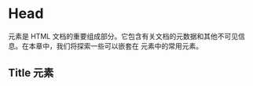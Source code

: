 # Head

<head> 元素是 HTML 文档的重要组成部分。它包含有关文档的元数据和其他不可见信息。在本章中，我们将探索一些可以嵌套在 <head> 元素中的常用元素。

## Title 元素

<title> 元素指定文档的标题，显示在浏览器的标题栏或标签页中。

#### 示例

```html
<title>My Website</title>
```

#### 解释

这将网页的标题设置为"My Website"。

## Meta 元素

<meta> 元素用于提供有关 HTML 文档的元数据，如字符编码、视口设置和关键词。

### 示例

```html
<meta charset="UTF-8">
<meta name="viewport" content="width=device-width, initial-scale=1.0">
<meta name="description" content="A brief description of the webpage">
<meta name="keywords" content="HTML, CSS, JavaScript">
<meta name="author" content="John Doe">
```

#### 解释

- 第一个 <meta> 元素将字符编码设置为 UTF-8，确保特殊字符的正确渲染。
- 第二个 <meta> 元素将视口设置为设备宽度和初始缩放，使网页在不同设备上响应式。
- 第三个 <meta> 元素提供网页的简要描述，可供搜索引擎使用。
- 第四个 <meta> 元素指定与网页内容相关的关键词，有助于搜索引擎优化（SEO）。
- 第五个 <meta> 元素指定文档的作者。

## Link 元素

<link> 元素用于将外部样式表、图标文件或其他外部资源链接到 HTML 文档。

#### 示例

```html
<link rel="stylesheet" href="styles.css">
<link rel="icon" href="favicon.ico">
<link rel="preconnect" href="https://fonts.googleapis.com">
<link rel="stylesheet" href="https://fonts.googleapis.com/css2?
family=Roboto:wght@400;700&display=swap">
```

### 解释

- 第一个 <link> 元素将名为"styles.css"的外部 CSS 文件链接到 HTML 文档，允许您为网页设置样式。
- 第二个 <link> 元素将名为"favicon.ico"的网站图标文件（显示在浏览器标签页中的图标）链接到 HTML 文档。
- 第三个 <link> 元素预连接到 Google Fonts API，这可以提高加载性能。
- 第四个 <link> 元素将特定的 Google 字体（Roboto）链接到 HTML 文档，允许您在样式中使用此字体。

## Base 元素

<base> 元素指定文档中所有相对 URL 的基础 URL。

#### 示例

```html
<base href="https://example.com/">
```

### 解释

这将文档中所有相对 URL 的基础 URL 设置为"https://example.com/"。因此，如果您有一个带有相对 URL 的锚标签，如 <a href="/about">About</a>，它将解析为"https://example.com/about"。

## Style 元素

<style> 元素允许您直接在 HTML 文档中包含内部 CSS 样式。

#### 示例

```html
<style>
    body {
        font-family: 'Roboto', sans-serif;
        background-color: #f0f0f0;
    }
</style>
```

#### 解释

此 <style> 元素包含内部 CSS，将字体族设置为 Roboto，并将 body 的背景颜色设置为浅灰色。

## Script 元素

<script> 元素允许您在 HTML 文档中包含或引用 JavaScript 代码。

#### 示例

```html
<script src="scripts.js" defer></script>
```

#### 解释

此 <script> 元素引用名为"scripts.js"的外部 JavaScript 文件，并使用 defer 属性确保脚本在 HTML 文档完全解析后执行。

这些只是可以嵌套在 <head> 元素中的元素的一些示例。记住在包含所有必要元素后使用 </head> 关闭 <head> 元素。

